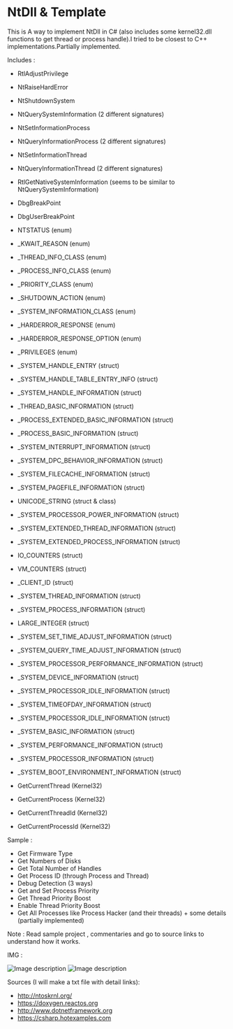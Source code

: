 # NtDll & Template

This is A way to implement NtDll in C# (also includes some kernel32.dll functions to get thread or process handle).I tried to be closest to C++ implementations.Partially implemented.

Includes : 

* RtlAdjustPrivilege
* NtRaiseHardError
* NtShutdownSystem
* NtQuerySystemInformation (2 different signatures)
* NtSetInformationProcess
* NtQueryInformationProcess (2 different signatures)
* NtSetInformationThread
* NtQueryInformationThread (2 different signatures)
* RtlGetNativeSystemInformation (seems to be similar to NtQuerySystemInformation)
* DbgBreakPoint
* DbgUserBreakPoint
* NTSTATUS (enum)
* _KWAIT_REASON (enum)
* _THREAD_INFO_CLASS (enum)
* _PROCESS_INFO_CLASS (enum)
* _PRIORITY_CLASS (enum)
* _SHUTDOWN_ACTION (enum)
* _SYSTEM_INFORMATION_CLASS (enum)
* _HARDERROR_RESPONSE (enum)
* _HARDERROR_RESPONSE_OPTION (enum)
* _PRIVILEGES (enum)
* _SYSTEM_HANDLE_ENTRY (struct)
* _SYSTEM_HANDLE_TABLE_ENTRY_INFO (struct)
* _SYSTEM_HANDLE_INFORMATION (struct)
* _THREAD_BASIC_INFORMATION (struct)
* _PROCESS_EXTENDED_BASIC_INFORMATION (struct)
* _PROCESS_BASIC_INFORMATION (struct)
* _SYSTEM_INTERRUPT_INFORMATION (struct)
* _SYSTEM_DPC_BEHAVIOR_INFORMATION (struct)
* _SYSTEM_FILECACHE_INFORMATION (struct)
* _SYSTEM_PAGEFILE_INFORMATION (struct)
* UNICODE_STRING (struct & class)
* _SYSTEM_PROCESSOR_POWER_INFORMATION (struct)
* _SYSTEM_EXTENDED_THREAD_INFORMATION (struct)
* _SYSTEM_EXTENDED_PROCESS_INFORMATION (struct)
* IO_COUNTERS (struct)
* VM_COUNTERS (struct)
* _CLIENT_ID (struct)
* _SYSTEM_THREAD_INFORMATION (struct)
* _SYSTEM_PROCESS_INFORMATION (struct)
* LARGE_INTEGER (struct)
* _SYSTEM_SET_TIME_ADJUST_INFORMATION (struct)
* _SYSTEM_QUERY_TIME_ADJUST_INFORMATION (struct)
* _SYSTEM_PROCESSOR_PERFORMANCE_INFORMATION (struct)
* _SYSTEM_DEVICE_INFORMATION (struct)
* _SYSTEM_PROCESSOR_IDLE_INFORMATION (struct)
* _SYSTEM_TIMEOFDAY_INFORMATION (struct)
* _SYSTEM_PROCESSOR_IDLE_INFORMATION (struct)
* _SYSTEM_BASIC_INFORMATION (struct)
* _SYSTEM_PERFORMANCE_INFORMATION (struct)
* _SYSTEM_PROCESSOR_INFORMATION (struct)
* _SYSTEM_BOOT_ENVIRONMENT_INFORMATION (struct)

* GetCurrentThread (Kernel32)
* GetCurrentProcess (Kernel32)
* GetCurrentThreadId (Kernel32)
* GetCurrentProcessId (Kernel32)


Sample : 

* Get Firmware Type
* Get Numbers of Disks
* Get Total Number of Handles 
* Get Process ID (through Process and Thread)
* Debug Detection (3 ways)
* Get and Set Process Priority
* Get Thread Priority Boost
* Enable Thread Priority Boost
* Get All Processes like Process Hacker (and their threads) + some details (partially implemented)

Note  : Read sample project , commentaries and go to source links to understand how it works.

IMG : 

![Image description](https://i.postimg.cc/y1PZ4dNy/Capture-d-cran-29.png)
![Image description](https://i.postimg.cc/NFZ04Zkp/Capture-d-cran-30.png)

Sources (I will make a txt file with detail links): 

* http://ntoskrnl.org/
* https://doxygen.reactos.org
* http://www.dotnetframework.org
* https://csharp.hotexamples.com
